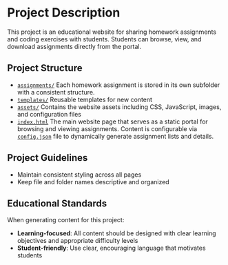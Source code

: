# Project Description

This project is an educational website for sharing homework assignments and coding exercises with students. Students can browse, view, and download assignments directly from the portal.

## Project Structure

- [`assignments/`](../assignments/) Each homework assignment is stored in its own subfolder with a consistent structure.
- [`templates/`](../templates/) Reusable templates for new content
- [`assets/`](../assets/) Contains the website assets including CSS, JavaScript, images, and configuration files
- [`index.html`](../index.html) The main website page that serves as a static portal for browsing and viewing assignments. Content is configurable via [`config.json`](../config.json) file to dynamically generate assignment lists and details.

## Project Guidelines

- Maintain consistent styling across all pages
- Keep file and folder names descriptive and organized

## Educational Standards

When generating content for this project:

- **Learning-focused**: All content should be designed with clear learning objectives and appropriate difficulty levels
- **Student-friendly**: Use clear, encouraging language that motivates students

